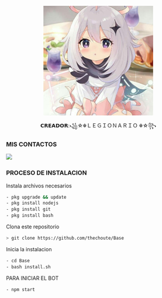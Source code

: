 <p align="center">
<img src="./media/image.jpg" width="300" height="300"/>
</p>
<p align="center">
𝗖𝗥𝗘𝗔𝗗𝗢𝗥:꧁☆☬ＬＥＧＩＯＮＡＲＩＯ ☬☆꧂ 

### MIS CONTACTOS
<p>
<a href="http://wa.me/+51914261272" target="blank"><img src="https://img.shields.io/badge/Whatsapp-30302f?style=flat&logo=whatsapp" /></a>

 
</p>

### PROCESO DE INSTALACION
Instala archivos necesarios
```bash
- pkg upgrade && update
- pkg install nodejs
- pkg install git
- pkg install bash
```
Clona este repositorio
 ```bash
> git clone https://github.com/thechoute/Base
```
Inicia la instalacion
```bash
- cd Base
- bash install.sh
```
PARA INICIAR EL BOT

 ```bash
- npm start
```

